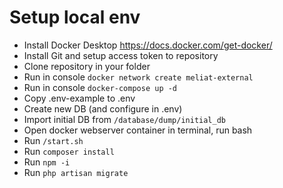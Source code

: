 # Setup local env

- Install Docker Desktop https://docs.docker.com/get-docker/
- Install Git and setup access token to repository
- Clone repository in your folder
- Run in console `docker network create meliat-external`
- Run in console `docker-compose up -d`
- Copy .env-example to .env
- Create new DB (and configure in .env)
- Import initial DB from `/database/dump/initial_db`
- Open docker webserver container in terminal, run bash
- Run `/start.sh`
- Run `composer install`
- Run `npm -i`
- Run `php artisan migrate`
